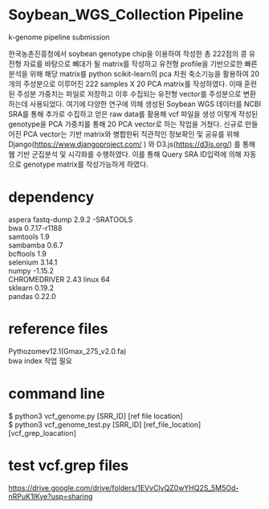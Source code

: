# Soybean_WGS_Collection Pipeline
k-genome pipeline submission </br>


한국농촌진흥청에서 soybean genotype chip을 이용하여 작성한 총 222점의 콩 유전형 자료를 바탕으로 뼈대가 될 matrix를 작성하고 유전형 profile을 기반으로한 빠른 분석을 위해 해당 matrix를 python scikit-learn의 pca 차원 축소기능을 활용하여 20개의 주성분으로 이루어진 222 samples X 20 PCA matrix를 작성하였다. 이때 훈련된 주성분 가중치는 파일로 저장하고 이후 수집되는 유전형 vector를 주성분으로 변환하는데 사용되었다. 여기에 다양한 연구에 의해 생성된 Soybean WGS 데이터를 NCBI SRA를 통해 추가로 수집하고 얻은 raw data를 활용해 vcf 파일을 생성 이렇게 작성된 genotype을 PCA 가중치를 통해 20 PCA vector로 하는 작업을 거쳤다. 신규로 만들어진 PCA vector는 기반 matrix와 병합한뒤 직관적인 정보확인 및 공유를 위해 Django(https://www.djangoproject.com/ ) 와 D3.js(https://d3js.org/) 를 통해 웹 기반 군집분석 및 시각화를 수행하였다. 이를 통해 Query SRA ID입력에 의해 자동으로 genotype matrix를 작성가능하게 하였다.

# dependency

aspera fastq-dump 2.9.2 -SRATOOLS </br>
bwa 0.7.17-r1188 </br>
samtools 1.9 </br>
sambamba 0.6.7 </br>
bcftools 1.9 </br>
selenium 3.14.1 </br>
numpy -1.15.2 </br>
CHROMEDRIVER 2.43 linux 64 </br>
sklearn 0.19.2 </br>
pandas 0.22.0 </br>

# reference files
Pythozomev12.1(Gmax_275_v2.0.fa)</br>
bwa index 작업 필요 </br>

# command line 
$ python3 vcf_genome.py [SRR_ID] [ref file location] </br>
$ python3 vcf_genome_test.py [SRR_ID] [ref_file_location] [vcf_grep_loacation]

# test vcf.grep files

https://drive.google.com/drive/folders/1EVvClvQZ0wYHQ2S_5M5Od-nRPuK1IKye?usp=sharing
